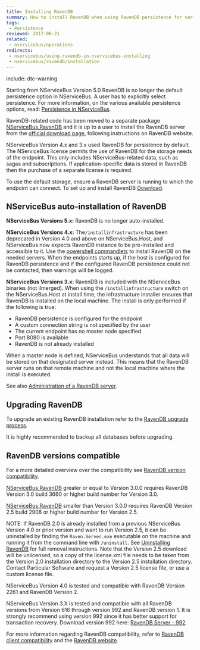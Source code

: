 ```yaml
---
title: Installing RavenDB
summary: How to install RavenDB when using RavenDB persistence for various versions of NServiceBus.
tags:
 - Persistence
reviewed: 2017-08-21
related:
 - nservicebus/operations
redirects:
 - nservicebus/using-ravendb-in-nservicebus-installing
 - nservicebus/ravendb/installation
---
```


include: dtc-warning

Starting from NServiceBus Version 5.0 RavenDB is no longer the default persistence option in NServiceBus. A user has to explicitly select persistence. For more information, on the various available persistence options, read: [Persistence in NServiceBus](/persistence/).

RavenDB-related code has been moved to a separate package  [NServiceBus.RavenDB](https://www.nuget.org/packages/NServiceBus.RavenDB) and it is up to a user to install the RavenDB server from the [official download page](https://ravendb.net/download), following instructions on RavenDB website.

NServiceBus Version 4.x and 3.x used RavenDB for persistence by default. The NServiceBus license permits the use of RavenDB for the storage needs of the endpoint. This only includes NServiceBus-related data, such as sagas and subscriptions. If application-specific data is stored in RavenDB then the purchase of a separate license is required.

To use the default storage, ensure a RavenDB server is running to which the endpoint can connect. To set up and install RavenDB [Download](https://ravendb.net/download).


## NServiceBus auto-installation of RavenDB

**NServiceBus Versions 5.x:** RavenDB is no longer auto-installed.

**NServiceBus Versions 4.x:** The`/installinfrastructure` has been deprecated in Version 4.0 and above on NServiceBus.Host, and NServiceBus now expects RavenDB instance to be pre-installed and accessible to it. Use the [powershell commandlets](/nservicebus/operations/management-using-powershell.md) to install RavenDB on the needed servers. When the endpoints starts up, if the host is configured for RavenDB persistence and if the configured RavenDB persistence could not be contacted, then warnings will be logged.

**NServiceBus Versions 3.x:** RavenDB is included with the NServiceBus binaries (not ilmerged). When using the `/installinfrastructure` switch on the NServiceBus.Host at install time, the infrastructure installer ensures that RavenDB is installed on the local machine. The install is only performed if the following is true:

 * RavenDB persistence is configured for the endpoint
 * A custom connection string is not specified by the user
 * The current endpoint has no master node specified
 * Port 8080 is available
 * RavenDB is not already installed

When a master node is defined, NServiceBus understands that all data will be stored on that designated server  instead. This means that the RavenDB server runs on that remote machine and not the local machine where the install is executed.

See also [Administration of a RavenDB server](https://ravendb.net/docs/search/latest/csharp?searchTerm=server-administration).


## Upgrading RavenDB

To upgrade an existing RavenDB installation refer to the [RavenDB upgrade process](https://ravendb.net/docs/search/latest/csharp?searchTerm=server-administration%20upgrade).

It is highly recommended to backup all databases before upgrading.


## RavenDB versions compatible

For a more detailed overview over the compatibility see [RavenDB version compatibility](/persistence/ravendb/version-compatibility.md).

[NServiceBus.RavenDB](https://www.nuget.org/packages/NServiceBus.RavenDB) greater or equal to Version 3.0.0 requires RavenDB Version 3.0 build 3660 or higher build number for Version 3.0.

[NServiceBus.RavenDB](https://www.nuget.org/packages/NServiceBus.RavenDB) smaller than Version 3.0.0 requires RavenDB Version 2.5 build 2908 or higher build number for Version 2.5.

NOTE: If RavenDB 2.0 is already installed from a previous NServiceBus Version 4.0 or prior version and want to run Version 2.5, it can be uninstalled by finding the `Raven.Server.exe` executable on the machine and running it from the command line with `/uninstall`. See [Uninstalling RavenDB](uninstalling-v4.md) for full removal instructions. Note that the Version 2.5 download will be unlicensed, so a copy of the license.xml file needs to be taken from the Version 2.0 installation directory to the Version 2.5 installation directory. Contact Particular Software and request a Version 2.5 license file, or use a custom license file.

NServiceBus Version 4.0 is tested and compatible with RavenDB Version 2261 and RavenDB Version 2.

NServiceBus Version 3.X is tested and compatible with all RavenDB versions from Version 616 through version 992 and RavenDB version 1. It is strongly recommend using version 992 since it has better support for transaction recovery. Download version 992 here: [RavenDB Server - 992](https://hibernatingrhinos.com/builds/ravendb-stable-v1.0/992).

For more information regarding RavenDB compatibility, refer to [RavenDB client compatibility](version-compatibility.md) and the [RavenDB website](https://ravendb.net/docs/search/latest/csharp?searchTerm=client-api%20backward-compatibility).
